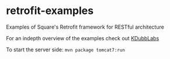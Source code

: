 retrofit-examples
=================

Examples of Square's Retrofit framework for RESTful architecture

For an indepth overview of the examples check out <a href="http://kdubblabs.com/java/retrofit-by-square/">KDubbLabs</a>

To start the server side: <code>mvn package tomcat7:run</code>
